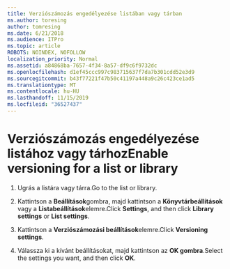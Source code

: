 ```yaml
---
title: Verziószámozás engedélyezése listában vagy tárban
ms.author: toresing
author: tomresing
ms.date: 6/21/2018
ms.audience: ITPro
ms.topic: article
ROBOTS: NOINDEX, NOFOLLOW
localization_priority: Normal
ms.assetid: a84868ba-7657-4f34-8a57-df9c6f9732dc
ms.openlocfilehash: d1ef45ccc997c983715637f7da7b301cdd52e3d9
ms.sourcegitcommit: b43f77221f47b50c41197a448a9c26c423ce1ad5
ms.translationtype: MT
ms.contentlocale: hu-HU
ms.lasthandoff: 11/15/2019
ms.locfileid: "36527437"
---
```

# <a name="enable-versioning-for-a-list-or-library"></a><span data-ttu-id="d8d27-102">Verziószámozás engedélyezése listához vagy tárhoz</span><span class="sxs-lookup"><span data-stu-id="d8d27-102">Enable versioning for a list or library</span></span>

1. <span data-ttu-id="d8d27-103">Ugrás a listára vagy tárra.</span><span class="sxs-lookup"><span data-stu-id="d8d27-103">Go to the list or library.</span></span>
    
2. <span data-ttu-id="d8d27-104">Kattintson a **Beállítások**gombra, majd kattintson a **Könyvtárbeállítások** vagy a **Listabeállítások**elemre.</span><span class="sxs-lookup"><span data-stu-id="d8d27-104">Click **Settings**, and then click **Library settings** or **List settings**.</span></span>
    
3. <span data-ttu-id="d8d27-105">Kattintson a **Verziószámozási beállítások**elemre.</span><span class="sxs-lookup"><span data-stu-id="d8d27-105">Click **Versioning settings**.</span></span>
    
4. <span data-ttu-id="d8d27-106">Válassza ki a kívánt beállításokat, majd kattintson az **OK gombra**.</span><span class="sxs-lookup"><span data-stu-id="d8d27-106">Select the settings you want, and then click **OK**.</span></span>
    

